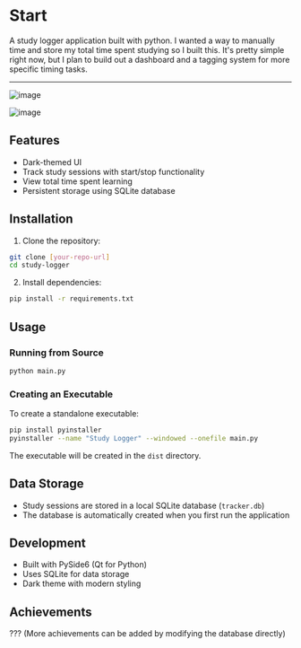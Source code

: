 # Start

A study logger application built with python. I wanted a way to manually time and store my total time spent studying so I built this. It's pretty simple right now, but I plan to build out a dashboard and a tagging system for more specific timing tasks.

---

![image](https://github.com/user-attachments/assets/61b2e9e7-958f-4ec4-8ed7-c4caf2870dd8)


![image](https://github.com/user-attachments/assets/6aaf610c-9515-4dbe-855d-330abdf669e1)


## Features

- Dark-themed UI
- Track study sessions with start/stop functionality
- View total time spent learning
- Persistent storage using SQLite database

## Installation

1. Clone the repository:
```bash
git clone [your-repo-url]
cd study-logger
```

2. Install dependencies:
```bash
pip install -r requirements.txt
```

## Usage

### Running from Source
```bash
python main.py
```

### Creating an Executable
To create a standalone executable:
```bash
pip install pyinstaller
pyinstaller --name "Study Logger" --windowed --onefile main.py
```
The executable will be created in the `dist` directory.

## Data Storage
- Study sessions are stored in a local SQLite database (`tracker.db`)
- The database is automatically created when you first run the application

## Development
- Built with PySide6 (Qt for Python)
- Uses SQLite for data storage
- Dark theme with modern styling

## Achievements
???
(More achievements can be added by modifying the database directly)
